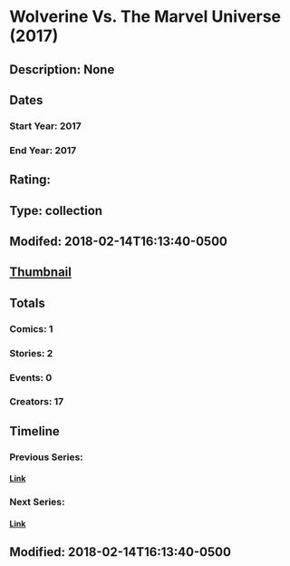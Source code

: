 # Wolverine Vs. The Marvel Universe (2017)
## Description: None
## Dates
### Start Year: 2017
### End Year: 2017
## Rating: 
## Type: collection
## Modifed: 2018-02-14T16:13:40-0500
## [Thumbnail](http://i.annihil.us/u/prod/marvel/i/mg/7/10/5a84a67b58e93.jpg)
## Totals
### Comics: 1
### Stories: 2
### Events: 0
### Creators: 17
## Timeline
### Previous Series: 
#### [Link]()
### Next Series: 
#### [Link]()
## Modified: 2018-02-14T16:13:40-0500